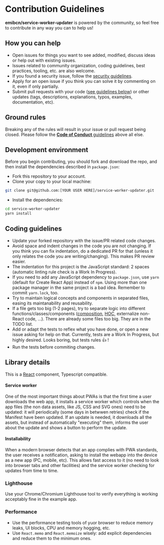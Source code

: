 # Contribution Guidelines

**emibcn/service-worker-updater** is powered by the community, so feel free to contribute in any way you can to help us!

## How you can help

- Open issues for things you want to see added, modified, discuss ideas or help out with existing issues.
- Issues related to community organization, coding guidelines, best practices, tooling, etc. are also welcome.
- If you found a security issue, follow the [security guidelines](https://github.com/emibcn/service-worker-updater/blob/master/SECURITY.md).
- Apply for an open issue if you think you can solve it by commenting on it, even if only partially.
- Submit pull requests with your code ([see guidelines below](#coding-guidelines)) or other updates (tags, descriptions, explanations, typos, examples, documentation, etc).

## Ground rules

Breaking any of the rules will result in your issue or pull request being closed.
Please follow the [**Code of Conduct** guidelines](https://github.com/emibcn/service-worker-updater/blob/master/CODE_OF_CONDUCT.md) above all else.

## Development environment

Before you begin contributing, you should fork and download the repo, and then install the dependencies described in `package.json`:

- Fork this repository to your account.
- Clone your copy to your local machine:

```sh
git clone git@github.com:[YOUR USER HERE]/service-worker-updater.git
```

- Install the dependencies:

```sh
cd service-worker-updater
yarn install
```

## Coding guidelines

- Update your forked repository with the issue/PR related code changes.
- Avoid space and indent changes in the code you are not changing. If you think you can fix indentation, do a dedicated PR for that (unless it only relates the code you are writing/changing). This makes PR review easier.
- The indentation for this project is the JavaScript standard: 2 spaces (automatic linting rule check is a Work In Progress).
- If you need to add any JavaScript dependency to `package.json`, use `yarn` (default for Create React App) instead of `npm`. Using more than one package manager in the same project is a bad idea. Remember to commit `yarn.lock`, too.
- Try to maintain logical concepts and components in separated files, easing its maintanability and reusability.
- If a file gets too big (1-2 pages), try to separate logic into different functions/classes/components ([composition](https://reactjs.org/docs/components-and-props.html#extracting-components), [HOC](https://reactjs.org/docs/higher-order-components.html), externalize non-React code, ...). There are already some files too big. They are in the TODO list.
- Add or adapt the tests to reflex what you have done, or open a new issue asking for help on that. Currently, tests are a Work In Progress, but highly desired. Looks boring, but tests rules :+1: !
- Run the tests before commiting changes.

## Library details

This is a [React](https://reactjs.org/) component, Typescript compatible.

#### Service worker

One of the most important things about PWAs is that the first time a user downloads the web app, it installs a service worker which controls when the app files (the non data assets, like JS, CSS and SVG ones) need to be updated: it will periodically (some days in betwwen retries) check if the Manifest have been updated. If an update is needed, it downloads all the assets, but instead of automatically "executing" them, informs the user about the update and shows a button to perform the update.

#### Installability

When a modern browser detects that an app complies with PWA standards, the user receives a notification, asking to install the webapp into the device as a new app (PC, mobile, etc). This allows fast access to it (no need to look into browser tabs and other facilities) and the service worker checking for updates from time to time.

### Lighthouse

Use your Chrome/Chromium Lighthouse tool to verify everything is working acceptably fine in the example app.

### Performance

- Use the performance testing tools of yuor browser to reduce memory leaks, UI blocks, CPU and memory hogging, etc.
- Use `React.memo` and `React.memoize` wisely: add explicit dependencies and reduce them to the minimum ones.
